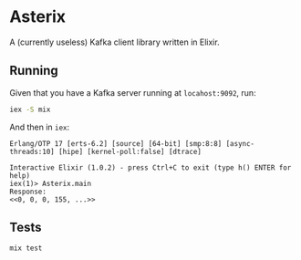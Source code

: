 # Asterix

A (currently useless) Kafka client library written in Elixir.

## Running

Given that you have a Kafka server running at `locahost:9092`, run:

```bash
iex -S mix
```

And then in `iex`:
```
Erlang/OTP 17 [erts-6.2] [source] [64-bit] [smp:8:8] [async-threads:10] [hipe] [kernel-poll:false] [dtrace]

Interactive Elixir (1.0.2) - press Ctrl+C to exit (type h() ENTER for help)
iex(1)> Asterix.main
Response:
<<0, 0, 0, 155, ...>>
```

## Tests

```bash
mix test
```
